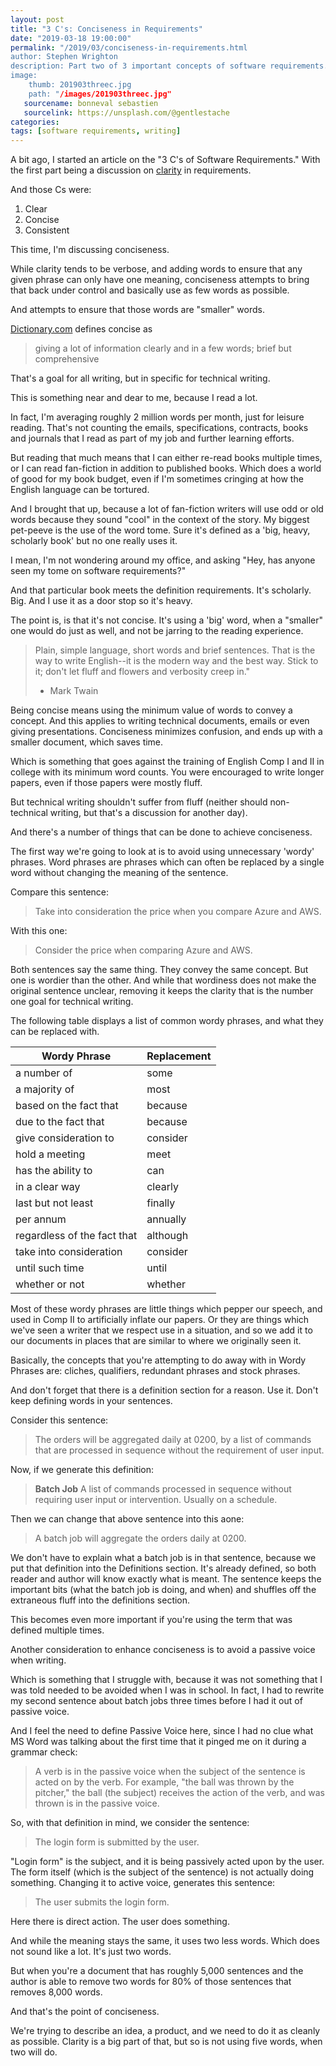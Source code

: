 ```yaml
---
layout: post
title: "3 C's: Conciseness in Requirements"
date: "2019-03-18 19:00:00"
permalink: "/2019/03/conciseness-in-requirements.html
author: Stephen Wrighton
description: Part two of 3 important concepts of software requirements.
image:
    thumb: 201903threec.jpg
    path: "/images/201903threec.jpg"
   sourcename: bonneval sebastien
   sourcelink: https://unsplash.com/@gentlestache
categories:
tags: [software requirements, writing]
---
```


A bit ago, I started an article on the "3 C's of Software Requirements."  With the first part being a discussion on [clarity](/2019/03/3-c-of-software-requirements.html) in requirements.

And those Cs were:

1. Clear
2. Concise
3. Consistent 

This time, I'm discussing conciseness.

While clarity tends to be verbose, and adding words to ensure that any given phrase can only have one meaning, conciseness attempts to bring that back under control and basically use as few words as possible. 

And attempts to ensure that those words are "smaller" words. 

[Dictionary.com](www.Dictionary.com) defines concise as 

> giving a lot of information clearly and in a few words; brief but comprehensive

That's a goal for all writing, but in specific for technical writing. 

This is something near and dear to me, because I read a lot. 

In fact, I'm averaging roughly 2 million words per month, just for leisure reading. That's not counting the emails, specifications, contracts, books and journals that I read as part of my job and further learning efforts.

But reading that much means that I can either re-read books multiple times, or I can read fan-fiction in addition to published books. Which does a world of good for my book budget, even if I'm sometimes cringing at how the English language can be tortured. 

And I brought that up, because a lot of fan-fiction writers will use odd or old words because they sound "cool" in the context of the story. My biggest pet-peeve is the use of the word tome.  Sure it's defined as a 'big, heavy, scholarly book' but no one really uses it. 

I mean, I'm not wondering around my office, and asking "Hey, has anyone seen my tome on software requirements?"

And that particular book meets the definition requirements. It's scholarly. Big. And I use it as a door stop so it's heavy. 

The point is, is that it's not concise. It's using a 'big' word, when a "smaller" one would do just as well, and not be jarring to the reading experience.  

>Plain, simple language, short words and brief sentences. That is the way to write English--it is the modern way and the best way. Stick to it; don't let fluff and flowers and verbosity creep in."
> - Mark Twain

Being concise means using the minimum value of words to convey a concept.  And this applies to writing technical documents, emails or even giving presentations.  Conciseness minimizes confusion, and ends up with a smaller document, which saves time.  

Which is something that goes against the training of English Comp I and II in college with its minimum word counts. You were encouraged to write longer papers, even if those papers were mostly fluff. 

But technical writing shouldn't suffer from fluff (neither should non-technical writing, but that's a discussion for another day). 

And there's a number of things that can be done to achieve conciseness. 

The first way we're going to look at is to avoid using unnecessary 'wordy' phrases. Word phrases are phrases which can often be replaced by a single word without changing the meaning of the sentence.

Compare this sentence: 

>Take into consideration the price when you compare Azure and AWS.

With this one: 

>Consider the price when comparing Azure and AWS. 

Both sentences say the same thing. They convey the same concept. But one is wordier than the other. And while that wordiness does not make the original sentence unclear, removing it keeps the clarity that is the number one goal for technical writing. 

The following table displays a list of common wordy phrases, and what they can be replaced with. 

| Wordy Phrase | Replacement |
| --- | --- |
| a number of | some |
| a majority of | most |
| based on the fact that | because |
| due to the fact that | because |
| give consideration to | consider |
| hold a meeting | meet  |
| has the ability to | can |
| in a clear way | clearly |
| last but not least | finally |
| per annum | annually |
| regardless of the fact that | although |
| take into consideration | consider |
| until such time | until  |
| whether or not | whether  |

Most of these wordy phrases are little things which pepper our speech, and used in Comp II to artificially inflate our papers. Or they are things which we've seen a writer that we respect use in a situation, and so we add it to our documents in places that are similar to where we originally seen it. 

Basically, the concepts that you're attempting to do away with in Wordy Phrases are: cliches, qualifiers, redundant phrases and stock phrases. 

And don't forget that there is a definition section for a reason. Use it. Don't keep defining words in your sentences. 

Consider this sentence: 

>The orders will be aggregated daily at 0200, by a list of commands that are processed in sequence without the requirement of user input.

Now, if we generate this definition:

>**Batch Job** A list of commands processed in sequence without requiring user input or intervention. Usually on a schedule.

Then we can change that above sentence into this aone: 

>A batch job will aggregate the orders daily at 0200.

We don't have to explain what a batch job is in that sentence, because we put that definition into the Definitions section. It's already defined, so both reader and author will know exactly what is meant. The sentence keeps the important bits (what the batch job is doing, and when) and shuffles off the extraneous fluff into the definitions section.  

This becomes even more important if you're using the term that was defined multiple times.  

Another consideration to enhance conciseness is to avoid a passive voice when writing.  

Which is something that I struggle with, because it was not something that I was told needed to be avoided when I was in school. In fact, I had to rewrite my second sentence about batch jobs three times before I had it out of passive voice.  

And I feel the need to define Passive Voice here, since I had no clue what MS Word was talking about the first time that it pinged me on it during a grammar check:

>A verb is in the passive voice when the subject of the sentence is acted on by the verb. For example, "the ball was thrown by the pitcher,"  the ball (the subject) receives the action of the verb, and was thrown is in the passive voice.

So, with that definition in mind, we consider the sentence: 

>The login form is submitted by the user.

"Login form" is the subject, and it is being passively acted upon by the user. The form itself (which is the subject of the sentence) is not actually doing something. Changing it to active voice, generates this sentence:

>The user submits the login form. 

Here there is direct action. The user does something.  

And while the meaning stays the same, it uses two less words.  Which does not sound like a lot. It's just two words. 

But when you're a document that has roughly 5,000 sentences and the author is able to remove two words for 80% of those sentences that removes 8,000 words.

And that's the point of conciseness. 

We're trying to describe an idea, a product, and we need to do it as cleanly as possible. Clarity is a big part of that, but so is not using five words, when two will do. 
